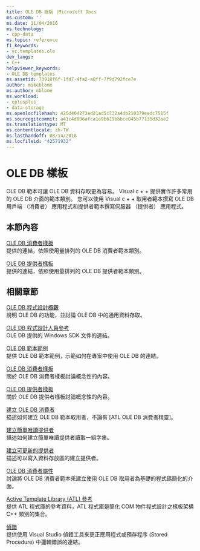 ```yaml
---
title: OLE DB 樣板 |Microsoft Docs
ms.custom: ''
ms.date: 11/04/2016
ms.technology:
- cpp-data
ms.topic: reference
f1_keywords:
- vc.templates.ole
dev_langs:
- C++
helpviewer_keywords:
- OLE DB templates
ms.assetid: 73918f6f-1fd7-4fa2-a0ff-7f9d792fce7e
author: mikeblome
ms.author: mblome
ms.workload:
- cplusplus
- data-storage
ms.openlocfilehash: 425d404272ad21ad5c732a4db210379eedc7515f
ms.sourcegitcommit: a41c4d096afca1e9b619bbbce045b77135d32ae2
ms.translationtype: MT
ms.contentlocale: zh-TW
ms.lasthandoff: 08/14/2018
ms.locfileid: "42571932"
---
```

# <a name="ole-db-templates"></a>OLE DB 樣板
OLE DB 範本可讓 OLE DB 資料存取更為容易。 Visual c + + 提供實作許多常用的 OLE DB 介面的範本類別。 您可以使用 Visual c + + 取用者範本撰寫 OLE DB 用戶端 （消費者） 應用程式和提供者範本撰寫伺服器 （提供者） 應用程式。  
  
## <a name="in-this-section"></a>本節內容  
 [OLE DB 消費者樣板](../../data/oledb/ole-db-consumer-templates-reference.md)  
 提供的連結，依照使用量排列的 OLE DB 消費者範本類別。  
  
 [OLE DB 提供者樣板](../../data/oledb/ole-db-provider-templates-reference.md)  
 提供的連結，依照使用量排列的 OLE DB 提供者範本類別。  
  
## <a name="related-sections"></a>相關章節  
 [OLE DB 程式設計概觀](../../data/oledb/ole-db-programming-overview.md)  
 說明 OLE DB 的功能，並討論 OLE DB 中的通用資料存取。  
  
 [OLE DB 程式設計人員參考](/previous-versions/windows/desktop/ms713643\(v=vs.85\))  
 OLE DB 提供的 Windows SDK 文件的連結。  
  
 [OLE DB 範本範例](../../visual-cpp-samples.md)  
 提供 OLE DB 範本範例，示範如何在專案中使用 OLE DB 的連結。  
  
 [OLE DB 消費者樣板](../../data/oledb/ole-db-consumer-templates-cpp.md)  
 關於 OLE DB 消費者樣板討論概念性的內容。  
  
 [OLE DB 提供者樣板](../../data/oledb/ole-db-provider-templates-cpp.md)  
 關於 OLE DB 提供者樣板討論概念性的內容。  
  
 [建立 OLE DB 消費者](../../data/oledb/creating-an-ole-db-consumer.md)  
 描述如何建立 OLE DB 範本取用者，不論有 [ATL OLE DB 消費者精靈]。  
  
 [建立簡單唯讀提供者](../../data/oledb/creating-a-simple-read-only-provider.md)  
 描述如何建立簡單唯讀提供者讀取一組字串。  
  
 [建立可更新的提供者](../../data/oledb/creating-an-updatable-provider.md)  
 描述可以寫入資料存放區的建立提供者。  
  
 [OLE DB 消費者屬性](../../windows/ole-db-consumer-attributes.md)  
 討論將 OLE DB 消費者範本來建立使用 OLE DB 取用者為基礎的程式碼簡化的介面。  
  
 [Active Template Library (ATL) 參考](../../atl/atl-com-desktop-components.md)  
 提供 ATL 程式庫的參考資料，ATL 程式庫是簡化 COM 物件程式設計之樣板架構 C++ 類別的集合。  
  
 [偵錯](/visualstudio/debugger/debugging-in-visual-studio)  
 提供使用 Visual Studio 偵錯工具來更正應用程式或預存程序 (Stored Procedure) 中邏輯錯誤的連結。